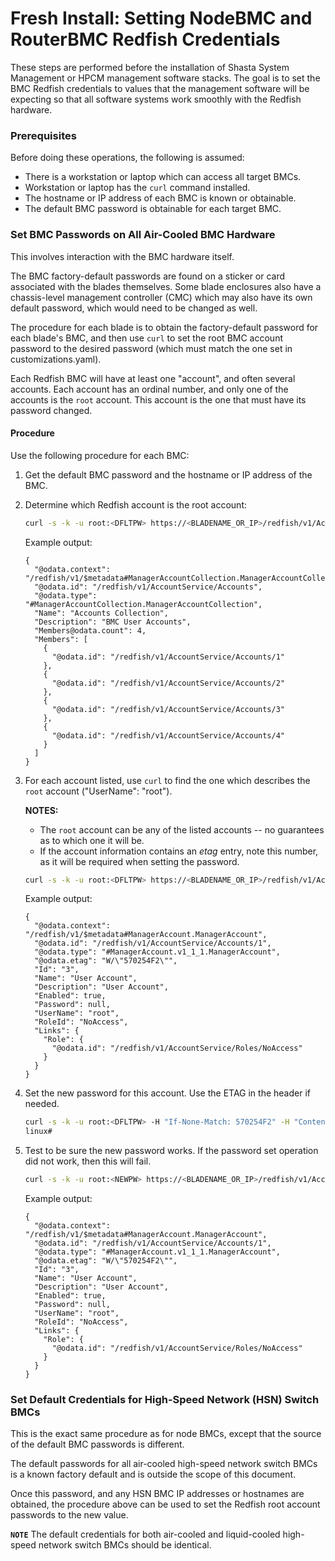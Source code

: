 # Fresh Install: Setting NodeBMC and RouterBMC Redfish Credentials

These steps are performed before the installation of Shasta System Management
or HPCM management software stacks. The goal is to set the BMC Redfish
credentials to values that the management software will be expecting so that
all software systems work smoothly with the Redfish hardware.

### Prerequisites

Before doing these operations, the following is assumed:

- There is a workstation or laptop which can access all target BMCs.
- Workstation or laptop has the `curl` command installed.
- The hostname or IP address of each BMC is known or obtainable.
- The default BMC password is obtainable for each target BMC.

### Set BMC Passwords on All Air-Cooled BMC Hardware

This involves interaction with the BMC hardware itself.

The BMC factory-default passwords are found on a sticker or card associated
with the blades themselves. Some blade enclosures also have a chassis-level
management controller (CMC) which may also have its own default password, which
would need to be changed as well.

The procedure for each blade is to obtain the factory-default password for
each blade's BMC, and then use `curl` to set the root BMC account password to
the desired password (which must match the one set in customizations.yaml).

Each Redfish BMC will have at least one "account", and often several accounts.
Each account has an ordinal number, and only one of the accounts is the `root`
account. This account is the one that must have its password changed.

#### Procedure

Use the following procedure for each BMC:

1. Get the default BMC password and the hostname or IP address of the BMC.

2. Determine which Redfish account is the root account:

   ```bash
   curl -s -k -u root:<DFLTPW> https://<BLADENAME_OR_IP>/redfish/v1/AccountSystem/Accounts | jq
   ```

   Example output:

   ```
   {
     "@odata.context": "/redfish/v1/$metadata#ManagerAccountCollection.ManagerAccountCollection",
     "@odata.id": "/redfish/v1/AccountService/Accounts",
     "@odata.type": "#ManagerAccountCollection.ManagerAccountCollection",
     "Name": "Accounts Collection",
     "Description": "BMC User Accounts",
     "Members@odata.count": 4,
     "Members": [
       {
         "@odata.id": "/redfish/v1/AccountService/Accounts/1"
       },
       {
         "@odata.id": "/redfish/v1/AccountService/Accounts/2"
       },
       {
         "@odata.id": "/redfish/v1/AccountService/Accounts/3"
       },
       {
         "@odata.id": "/redfish/v1/AccountService/Accounts/4"
       }
     ]
   }
   ```

3. For each account listed, use `curl` to find the one which describes the `root` account ("UserName": "root").

   **NOTES:**
   - The `root` account can be any of the listed accounts -- no guarantees as to which one it will be.
   - If the account information contains an *etag* entry, note this number, as it will be required when setting the password.

   ```bash
   curl -s -k -u root:<DFLTPW> https://<BLADENAME_OR_IP>/redfish/v1/AccountSystem/Accounts/1 | jq
   ```

   Example output:

   ```
   {
     "@odata.context": "/redfish/v1/$metadata#ManagerAccount.ManagerAccount",
     "@odata.id": "/redfish/v1/AccountService/Accounts/1",
     "@odata.type": "#ManagerAccount.v1_1_1.ManagerAccount",
     "@odata.etag": "W/\"570254F2\"",
     "Id": "3",
     "Name": "User Account",
     "Description": "User Account",
     "Enabled": true,
     "Password": null,
     "UserName": "root",
     "RoleId": "NoAccess",
     "Links": {
       "Role": {
         "@odata.id": "/redfish/v1/AccountService/Roles/NoAccess"
       }
     }
   }
   ```

4. Set the new password for this account. Use the ETAG in the header if needed.

   ```bash
   curl -s -k -u root:<DFLTPW> -H "If-None-Match: 570254F2" -H "Content-Type: application/json" -X PATCH -d '{"Password":"<NEWPW>"}' https://<BLADENAME_OR_IP>/redfish/v1/AccountSystem/Accounts/1
   linux#
   ```

5. Test to be sure the new password works. If the password set operation did not work, then this will fail.

   ```bash
   curl -s -k -u root:<NEWPW> https://<BLADENAME_OR_IP>/redfish/v1/AccountSystem
   ```

   Example output:

   ```
   {
     "@odata.context": "/redfish/v1/$metadata#ManagerAccount.ManagerAccount",
     "@odata.id": "/redfish/v1/AccountService/Accounts/1",
     "@odata.type": "#ManagerAccount.v1_1_1.ManagerAccount",
     "@odata.etag": "W/\"570254F2\"",
     "Id": "3",
     "Name": "User Account",
     "Description": "User Account",
     "Enabled": true,
     "Password": null,
     "UserName": "root",
     "RoleId": "NoAccess",
     "Links": {
       "Role": {
         "@odata.id": "/redfish/v1/AccountService/Roles/NoAccess"
       }
     }
   }
   ```

### Set Default Credentials for High-Speed Network (HSN) Switch BMCs

This is the exact same procedure as for node BMCs, except that the source of
the default BMC passwords is different.

The default passwords for all air-cooled high-speed network switch BMCs is a
known factory default and is outside the scope of this document.

Once this password, and any HSN BMC IP addresses or hostnames are obtained,
the procedure above can be used to set the Redfish root account passwords to
the new value.

**`NOTE`** The default credentials for both air-cooled and liquid-cooled high-speed network switch BMCs should be identical.

